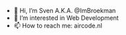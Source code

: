 - 👋 Hi, I’m Sven A.K.A. @ImBroekman
- 👀 I’m interested in Web Development
- 📫 How to reach me: aircode.nl

<!---
ImBroekman/ImBroekman is a ✨ special ✨ repository because its `README.md` (this file) appears on your GitHub profile.
You can click the Preview link to take a look at your changes.
--->
